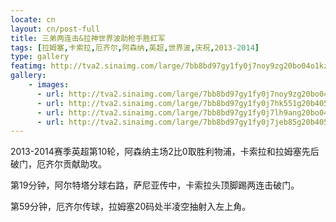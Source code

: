 ```yaml
---
locate: cn
layout: cn/post-full
title: 三弟两连击&拉神世界波助枪手胜红军
tags: [拉姆塞,卡索拉,厄齐尔,阿森纳,英超,世界波,庆祝,2013-2014]
type: gallery
featimg: http://tva2.sinaimg.com/large/7bb8bd97gy1fy0j7noy9zg20bo04o1kz.gif
gallery:
    - images:
      - url: http://tva2.sinaimg.com/large/7bb8bd97gy1fy0j7noy9zg20bo04o1kz.gif
      - url: http://tva2.sinaimg.com/large/7bb8bd97gy1fy0j7hk551g20b40574qs.gif
      - url: http://tva2.sinaimg.com/large/7bb8bd97gy1fy0j7lh9ang20bo04le83.gif
      - url: http://tva2.sinaimg.com/large/7bb8bd97gy1fy0j7jeb85g20b4055u0z.gif
---
```


2013-2014赛季英超第10轮，阿森纳主场2比0取胜利物浦，卡索拉和拉姆塞先后破门，厄齐尔贡献助攻。

第19分钟，阿尔特塔分球右路，萨尼亚传中，卡索拉头顶脚踢两连击破门。

第59分钟，厄齐尔传球，拉姆塞20码处半凌空抽射入左上角。
